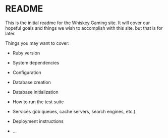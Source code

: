 # README

This is the initial readme for the Whiskey Gaming site. It will cover our hopeful goals and things we wish to accomplish with this site. but that is for later. 

Things you may want to cover:

* Ruby version

* System dependencies

* Configuration

* Database creation

* Database initialization

* How to run the test suite

* Services (job queues, cache servers, search engines, etc.)

* Deployment instructions

* ...
